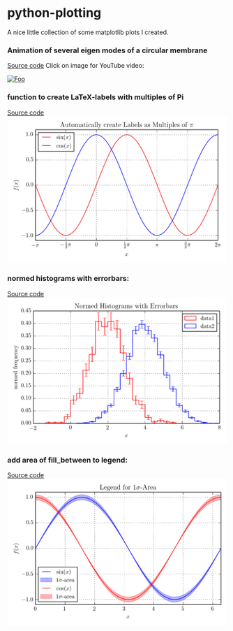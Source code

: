 python-plotting
===============


A nice little collection of some matplotlib plots I created.

### Animation of several eigen modes of a circular membrane
[Source code](source/circular_membrane.py "source code")
Click on image for YouTube video:

[![Foo](http://img.youtube.com/vi/asr7QfLksGo/0.jpg)](http://youtu.be/asr7QfLksGo)


### function to create LaTeX-labels with multiples of Pi
[Source code](source/create_pi_labels.py "source code")
![alt text](https://raw.githubusercontent.com/MaxNoe/python-plotting/master/images/create_pi_labels.png "create pi labels")


### normed histograms with errorbars:
[Source code](source/normed_histogram_with_errorbars.py "source code")
![alt text](https://raw.githubusercontent.com/MaxNoe/python-plotting/master/images/normed_histogram_with_errorbars.png "normed histogram with errorbars")


### add area of fill_between to legend:
[Source code](source/legend_fill_between.py "source code")
![alt text](https://raw.githubusercontent.com/MaxNoe/python-plotting/master/images/legend_fill_between.png "fill_between in legend")

